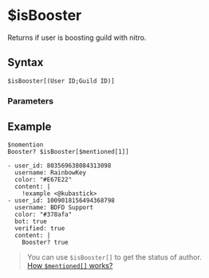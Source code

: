 # $isBooster
Returns if user is boosting guild with nitro.

## Syntax
```
$isBooster[(User ID;Guild ID)]
```

### Parameters

## Example
```
$nomention
Booster? $isBooster[$mentioned[1]]
```

``` discord yaml
- user_id: 803569638084313098
  username: RainbowKey
  color: "#E67E22"
  content: |
    !example <@kubastick>
- user_id: 1009018156494368798
  username: BDFD Support
  color: "#378afa"
  bot: true
  verified: true
  content: |
    Booster? true
```

> You can use `$isBooster[]` to get the status of author.\
> [How `$mentioned[]` works?](./mentioned.md)
